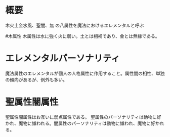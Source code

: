 # 概要
木火土金水風、聖闇、無
の八属性を魔法におけるエレメンタルと呼ぶ

#木属性
木属性は水に強く火に弱い。土とは相補であり、金とは無縁である。

# エレメンタルパーソナリティ
魔法属性のエレメンタルが個人の人格属性に作用すること。属性間の相性、単独の傾向があるが、例外も多い。

# 聖属性闇属性
聖属性闇属性はお互いに弱点属性である。
聖属性のパーソナリティは動物に好かれ、魔物に嫌われる。闇属性のパーソナリティは動物に嫌われ、魔物に好かれる。
